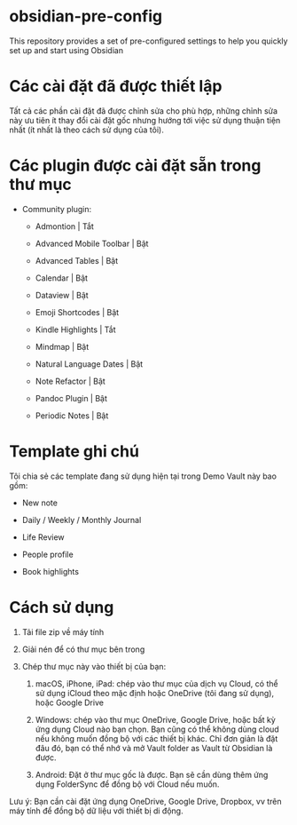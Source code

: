 # obsidian-pre-config

This repository provides a set of pre-configured settings to help you quickly set up and start using Obsidian

# Các cài đặt đã được thiết lập

Tất cả các phần cài đặt đã được chỉnh sửa cho phù hợp, những chỉnh sửa này ưu tiên ít thay đổi cài đặt gốc nhưng hướng tới việc sử dụng thuận tiện nhất (ít nhất là theo cách sử dụng của tôi).

# Các plugin được cài đặt sẵn trong thư mục

- Community plugin:
  
  - Admontion | Tắt
  
  - Advanced Mobile Toolbar | Bật
  
  - Advanced Tables | Bật
  
  - Calendar | Bật
  
  - Dataview | Bật
  
  - Emoji Shortcodes | Bật
  
  - Kindle Highlights | Tắt
  
  - Mindmap | Bật
  
  - Natural Language Dates | Bật
  
  - Note Refactor | Bật
  
  - Pandoc Plugin | Bật
  
  - Periodic Notes | Bật

# Template ghi chú

Tôi chia sẻ các template đang sử dụng hiện tại trong Demo Vault này bao gồm:

- New note

- Daily / Weekly / Monthly Journal

- Life Review

- People profile

- Book highlights

# Cách sử dụng

1. Tải file zip về máy tính

2. Giải nén để có thư mục bên trong

3. Chép thư mục này vào thiết bị của bạn:
   
   1. macOS, iPhone, iPad: chép vào thư mục của dịch vụ Cloud, có thể sử dụng iCloud theo mặc định hoặc OneDrive (tôi đang sử dụng), hoặc Google Drive
   
   2. Windows: chép vào thư mục OneDrive, Google Drive, hoặc bất kỳ ứng dụng Cloud nào bạn chọn. Bạn cũng có thể không dùng cloud nếu không muốn đồng bộ với các thiết bị khác. Chỉ đơn giản là đặt đâu đó, bạn có thể nhớ và mở Vault folder as Vault từ Obsidian là được.
   
   3. Android: Đặt ở thư mục gốc là được. Bạn sẽ cần dùng thêm ứng dụng FolderSync để đồng bộ với Cloud nếu muốn.

Lưu ý: Bạn cần cài đặt ứng dụng OneDrive, Google Drive, Dropbox, vv trên máy tính để đồng bộ dữ liệu với thiết bị di động.
